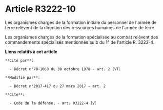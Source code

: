 # Article R3222-10

Les organismes chargés de la formation initiale du personnel de l'armée de terre relèvent de la direction des ressources
humaines de l'armée de terre. 

Les organismes chargés de la formation spécialisée au combat relèvent des commandements spécialisés mentionnés au b du 1° de
l'article R. 3222-4.

**Liens relatifs à cet article**

	**Cité par**:

	  - Décret n°78-1060 du 30 octobre 1978 - art. 2 (VT)

	**Modifié par**:

	  - Décret n°2017-417 du 27 mars 2017 - art. 2

	**Cite**:

	  - Code de la défense. - art. R3222-4 (V)
